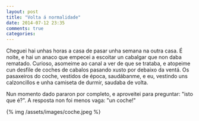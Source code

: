 ```yaml
---
layout: post
title: "Volta á normalidade"
date: 2014-07-12 23:35
comments: true
categories: 
---
```


Cheguei hai unhas horas a casa de pasar unha semana na outra casa. É noite, e hai un anaco que empecei a escoitar un cabalgar que non daba rematado. Curioso, asomeime ao canal a ver de que se trataba, e atopeime cun desfile de coches de cabalos pasando xusto por debaixo da ventá. Os pasaxeiros do coche, vestidos de época, saudábanme, e eu, vestindo uns calzoncillos e unha camiseta de durmir, saudaba de volta.

Nun momento dado pararon por completo, e aproveitei para preguntar: "isto que é?". A resposta non foi menos vaga: "un coche!"

{% img /assets/images/coche.jpeg %}

